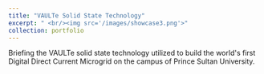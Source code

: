 ```yaml
---
title: "VAULTe Solid State Technology"
excerpt: " <br/><img src='/images/showcase3.png'>"
collection: portfolio
---
```


Briefing the VAULTe solid state technology utilized to build the world's first Digital Direct Current Microgrid on the campus of Prince Sultan University.

